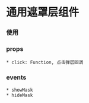 # 通用遮罩层组件

### 使用
<mask :click="close"></mask>

### props
	* click: Function, 点击弹层回调

### events
	* showMask
	* hideMask